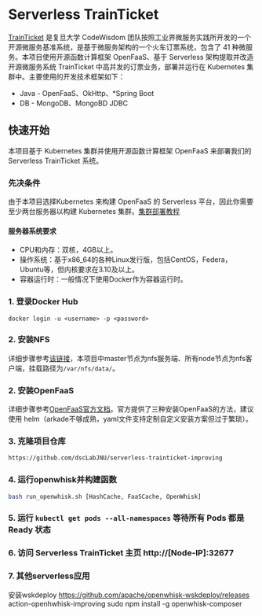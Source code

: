 # Serverless TrainTicket

[TrainTicket](https://github.com/FudanSELab/train-ticket) 是复旦大学 CodeWisdom 团队按照工业界微服务实践所开发的一个开源微服务基准系统，是基于微服务架构的一个火车订票系统，包含了 41 种微服务。本项目使用开源函数计算框架 OpenFaaS、基于 Serverless 架构提取并改造开源微服务系统 TrainTicket 中高并发的订票业务，部署并运行在 Kubernetes 集群中。主要使用的开发技术框架如下：

- Java - OpenFaaS、OkHttp、*Spring Boot
- DB - MongoDB、MongoBD JDBC



## 快速开始

本项目基于 Kubernetes 集群并使用开源函数计算框架 OpenFaaS 来部署我们的 Serverless TrainTicket 系统。

### 先决条件

由于本项目选择Kubernetes 来构建 OpenFaaS 的 Serverless 平台，因此你需要至少两台服务器以构建 Kubernetes 集群。[集群部署教程](https://blog.csdn.net/lbw520/article/details/96446272)

#### 服务器系统要求

- CPU和内存：双核，4GB以上。
- 操作系统：基于x86_64的各种Linux发行版，包括CentOS，Federa，Ubuntu等，但内核要求在3.10及以上。
- 容器运行时：一般情况下使用Docker作为容器运行时。

### 1. 登录Docker Hub

```shell
docker login -u <username> -p <password>
```

### 2. 安装NFS

详细步骤参考[该链接](https://qizhanming.com/blog/2018/08/08/how-to-install-nfs-on-centos-7)，本项目中master节点为nfs服务端、所有node节点为nfs客户端，挂载路径为`/var/nfs/data/`。

### 2. 安装OpenFaaS

详细步骤参考[OpenFaaS官方文档](https://docs.openfaas.com/deployment/kubernetes/)。官方提供了三种安装OpenFaaS的方法，建议使用 helm（arkade不够成熟，yaml文件支持定制自定义安装方案但过于繁琐）。

### 3. 克隆项目仓库

```sh
https://github.com/dscLabJNU/serverless-trainticket-improving
```
### 4. 运行openwhisk并构建函数
```sh
bash run_openwhisk.sh [HashCache, FaaSCache, OpenWhisk]
```

### 5. 运行 `kubectl get pods --all-namespaces` 等待所有 Pods 都是 Ready 状态

### 6. 访问 Serverless TrainTicket 主页 http://[Node-IP]:32677


### 7. 其他serverless应用
安装wskdeploy https://github.com/apache/openwhisk-wskdeploy/releases
action-openhwhisk-improving
sudo npm install -g openwhisk-composer
